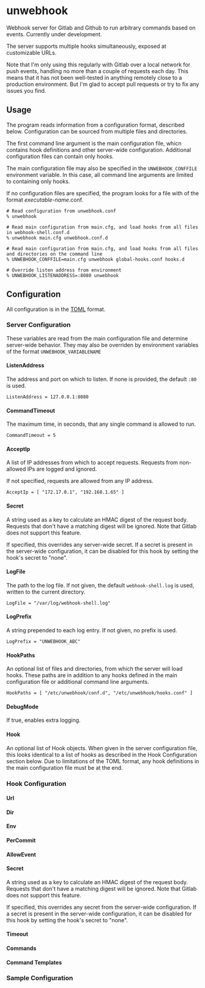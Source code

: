 unwebhook
=============

Webhook server for Gitlab and Github to run arbitrary commands based on events. Currently under development.

The server supports multiple hooks simultaneously, exposed at customizable URLs.

Note that I'm only using this regularly with Gitlab over a local network for push events, handling no more than a couple of requests each day. This means that it has not been well-tested in anything remotely close to a production environment. But I'm glad to accept pull requests or try to fix any issues you find.

## Usage

The program reads information from a configuration format, described below. Configuration can be sourced from multiple files and directories. 

The first command line argument is the main configuration file, whicn contains hook definitions and other server-wide configuration. Additional configuration files can contain only hooks.

The main configuration file may also be specified in the `UNWEBHOOK_CONFFILE` environment variable. In this case, all command line arguments are limited to containing only hooks.

If no configuration files are specified, the program looks for a file with of the format *executable-name*.conf.

```shell
# Read configuration from unwebhook.conf
% unwebhook

# Read main configuration from main.cfg, and load hooks from all files in webhook-shell.conf.d
% unwebhook main.cfg unwebhook.conf.d

# Read main configuration from main.cfg, and load hooks from all files and directories on the command line
% UNWEBHOOK_CONFFILE=main.cfg unwebhook global-hooks.conf hooks.d

# Override listen address from environment
% UNWEBHOOK_LISTENADDRESS=:8080 unwebhook
```

## Configuration
All configuration is in the [TOML](https://github.com/mojombo/toml) format. 

### Server Configuration
These variables are read from the main configuration file and determine server-wide behavior. They may also be overriden by environment variables of the format `UNWEBHOOK_VARIABLENAME`

#### ListenAddress
The address and port on which to listen. If none is provided, the default `:80` is used.

```
ListenAddress = 127.0.0.1:8080
```

#### CommandTimeout
The maximum time, in seconds, that any single command is allowed to run.

```
CommandTimeout = 5
```

#### AcceptIp
A list of IP addresses from which to accept requests. Requests from non-allowed IPs are logged and ignored.

If not specified, requests are allowed from any IP address.

```
AcceptIp = [ "172.17.0.1", "192.168.1.65" ]
```

#### Secret
A string used as a key to calculate an HMAC digest of the request body. Requests that don't have a matching
digest will be ignored. Note that Gitlab does not support this feature.

If specified, this overrides any server-wide secret. If a secret is present in the server-wide configuration, it can be disabled for this hook by setting the hook's secret to "none".

#### LogFile
The path to the log file. If not given, the default `webhook-shell.log` is used, written to the current directory.

```
LogFile = "/var/log/webhook-shell.log"
```

#### LogPrefix
A string prepended to each log entry. If not given, no prefix is used.

```
LogPrefix = "UNWEBHOOK_ABC"
```

#### HookPaths
An optional list of files and directories, from which the server will load hooks. These paths are in addition to any hooks defined in the main configuration file or additional command line arguments.

```
HookPaths = [ "/etc/unwebhook/conf.d", "/etc/unwebhook/hooks.conf" ]
```

#### DebugMode
If true, enables extra logging.


#### Hook
An optional list of Hook objects. When given in the server configuration file, this looks identical to a list of hooks as described in the Hook Configuration section below. Due to limitations of the TOML format, any hook definitions in the main configuration file must be at the end.

### Hook Configuration

#### Url

#### Dir

#### Env

#### PerCommit

#### AllowEvent

#### Secret
A string used as a key to calculate an HMAC digest of the request body. Requests that don't have a matching
digest will be ignored. Note that Gitlab does not support this feature.

If specified, this overrides any secret from the server-wide configuration. If a secret is present in the server-wide configuration, it can be disabled for this hook by setting the hook's secret to "none".

#### Timeout

#### Commands

#### Command Templates

### Sample Configuration
